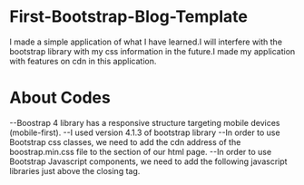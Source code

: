# First-Bootstrap-Blog-Template
 I made a simple application of what I have learned.I will interfere with the bootstrap library with my css information in the future.I made my application with features on cdn in this application.
 
 
 
   # About Codes
--Boostrap 4 library has a responsive structure targeting mobile devices (mobile-first).
--I used version 4.1.3 of bootstrap library
--In order to use Bootstrap css classes, we need to add the cdn address of the boostrap.min.css file to the <head> section of our html page.
--In order to use Bootstrap Javascript components, we need to add the following javascript libraries just above the closing </body> tag.
